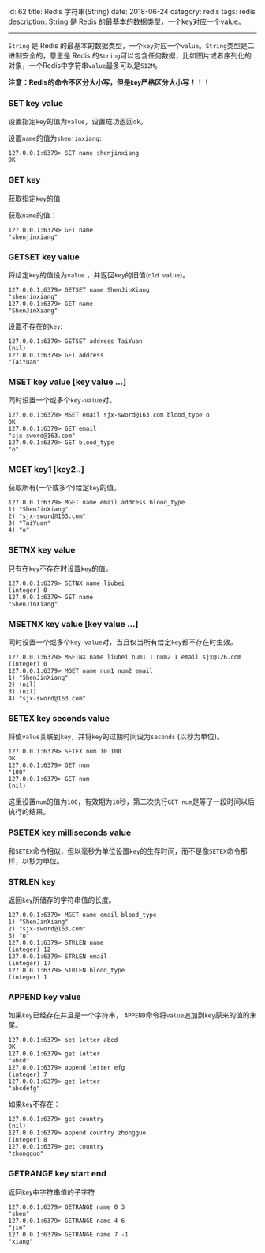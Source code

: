 id: 62
title: Redis 字符串(String)
date: 2018-06-24
category: redis
tags: redis
description: String 是 Redis 的最基本的数据类型，一个key对应一个value。

------


`String` 是 Redis 的最基本的数据类型，一个`key`对应一个`value`。`String`类型是二进制安全的，意思是 Redis 的`String`可以包含任何数据，比如图片或者序列化的对象，一个Redis中字符串`value`最多可以是`512M`。

**注意：Redis的命令不区分大小写，但是`key`严格区分大小写！！！**

### SET key value 

设置指定`key`的值为`value`，设置成功返回`ok`。

设置`name`的值为`shenjinxiang`:
```
127.0.0.1:6379> SET name shenjinxiang
OK
```

### GET key

获取指定`key`的值

获取`name`的值：
```
127.0.0.1:6379> GET name
"shenjinxiang"
```

### GETSET key value 

将给定`key`的值设为`value` ，并返回`key`的旧值(`old value`)。

```
127.0.0.1:6379> GETSET name ShenJinXiang
"shenjinxiang"
127.0.0.1:6379> GET name
"ShenJinXiang"
```

设置不存在的`key`:
```
127.0.0.1:6379> GETSET address TaiYuan
(nil)
127.0.0.1:6379> GET address
"TaiYuan"
```

### MSET key value [key value ...] 

同时设置一个或多个`key-value`对。
```
127.0.0.1:6379> MSET email sjx-sword@163.com blood_type o
OK
127.0.0.1:6379> GET email
"sjx-sword@163.com"
127.0.0.1:6379> GET blood_type
"o"
```

### MGET key1 [key2..] 

获取所有(一个或多个)给定`key`的值。
```
127.0.0.1:6379> MGET name email address blood_type
1) "ShenJinXiang"
2) "sjx-sword@163.com"
3) "TaiYuan"
4) "o"
```

### SETNX key value 

只有在`key`不存在时设置`key`的值。
```
127.0.0.1:6379> SETNX name liubei
(integer) 0
127.0.0.1:6379> GET name
"ShenJinXiang"
```

### MSETNX key value [key value ...] 

同时设置一个或多个`key-value`对，当且仅当所有给定`key`都不存在时生效。
```
127.0.0.1:6379> MSETNX name liubei num1 1 num2 1 email sjx@126.com
(integer) 0
127.0.0.1:6379> MGET name num1 num2 email
1) "ShenJinXiang"
2) (nil)
3) (nil)
4) "sjx-sword@163.com"
```

### SETEX key seconds value 

将值`value`关联到`key`，并将`key`的过期时间设为`seconds` (以秒为单位)。
```
127.0.0.1:6379> SETEX num 10 100
OK
127.0.0.1:6379> GET num
"100"
127.0.0.1:6379> GET num
(nil)
```
这里设置`num`的值为`100`，有效期为`10`秒，第二次执行`GET num`是等了一段时间以后执行的结果。

### PSETEX key milliseconds value 

和`SETEX`命令相似，但以毫秒为单位设置`key`的生存时间，而不是像`SETEX`命令那样，以秒为单位。

### STRLEN key 

返回`key`所储存的字符串值的长度。
```
127.0.0.1:6379> MGET name email blood_type
1) "ShenJinXiang"
2) "sjx-sword@163.com"
3) "o"
127.0.0.1:6379> STRLEN name
(integer) 12
127.0.0.1:6379> STRLEN email
(integer) 17
127.0.0.1:6379> STRLEN blood_type
(integer) 1
```

### APPEND key value 

如果`key`已经存在并且是一个字符串， `APPEND`命令将`value`追加到`key`原来的值的末尾。
```
127.0.0.1:6379> set letter abcd
OK
127.0.0.1:6379> get letter
"abcd"
127.0.0.1:6379> append letter efg
(integer) 7
127.0.0.1:6379> get letter
"abcdefg"
```

如果`key`不存在：
```
127.0.0.1:6379> get country
(nil)
127.0.0.1:6379> append country zhongguo
(integer) 8
127.0.0.1:6379> get country
"zhongguo"
```

### GETRANGE key start end 

返回`key`中字符串值的子字符

```
127.0.0.1:6379> GETRANGE name 0 3
"shen"
127.0.0.1:6379> GETRANGE name 4 6
"jin"
127.0.0.1:6379> GETRANGE name 7 -1
"xiang"
```
